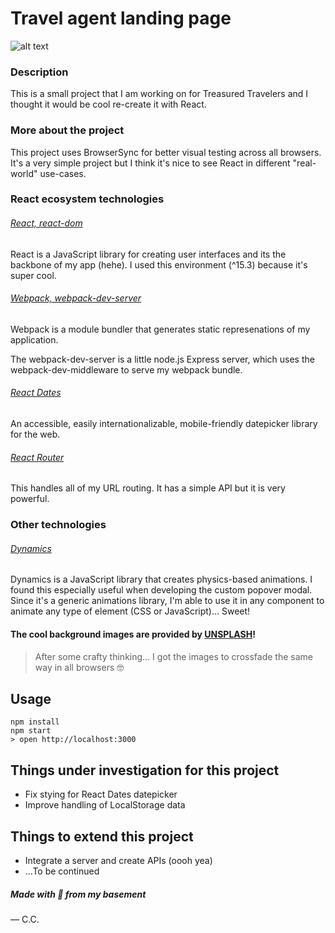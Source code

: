 # Travel agent landing page
![alt text](https://d3brgjqtir64ox.cloudfront.net/travel_landing.png "Travel page")

### Description
This is a small project that I am working on for Treasured Travelers and I thought it would be cool re-create it with React. 

### More about the project
This project uses BrowserSync for better visual testing across all browsers. It's a very simple project but I think it's nice to see React in different "real-world" use-cases. 

### React ecosystem technologies

###### [React, react-dom](https://github.com/facebook/react)
React is a JavaScript library for creating user interfaces and its the backbone of my app (hehe). I used this environment (^15.3) because it's super cool.

###### [Webpack, webpack-dev-server](https://github.com/webpack/webpack)
Webpack is a module bundler that generates static represenations of my application.

The webpack-dev-server is a little node.js Express server, which uses the webpack-dev-middleware to serve my webpack bundle.

###### [React Dates](https://github.com/airbnb/react-dates)
An accessible, easily internationalizable, mobile-friendly datepicker library for the web.

###### [React Router](https://github.com/reactjs/react-router)
This handles all of my URL routing. It has a simple API but it is very powerful.

### Other technologies

###### [Dynamics](https://github.com/michaelvillar/dynamics.js/)
Dynamics is a JavaScript library that creates physics-based animations. I found this especially useful when developing the custom popover modal. Since it's a generic animations library, I'm able to use it in any component to animate any type of element (CSS or JavaScript)... Sweet!

#### The cool background images are provided by [UNSPLASH](https://unsplash.com)!
> After some crafty thinking... I got the images to crossfade the same way in all browsers 🤓

## Usage

```
npm install
npm start
> open http://localhost:3000
```

## Things under investigation for this project
* Fix stying for React Dates datepicker
* Improve handling of LocalStorage data

## Things to extend this project
* Integrate a server and create APIs (oooh yea)
* ...To be continued



##### Made with 💚 from my basement 
— C.C.
